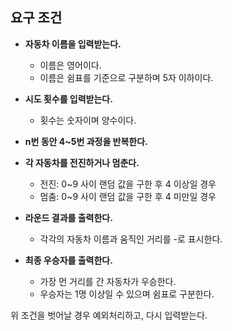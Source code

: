 ## 요구 조건
- __자동차 이름을 입력받는다.__
    - 이름은 영어이다.
    - 이름은 쉼표를 기준으로 구분하며 5자 이하이다.


- __시도 횟수를 입력받는다.__
    - 횟수는 숫자이며 양수이다.


-  __n번 동안 4~5번 과정을 반복한다.__


-  __각 자동차를 전진하거나 멈춘다.__
    - 전진: 0~9 사이 랜덤 값을 구한 후 4 이상일 경우
    - 멈춤: 0~9 사이 랜덤 값을 구한 후 4 미만일 경우


-  __라운드 결과를 출력한다.__
    - 각각의 자동차 이름과 움직인 거리를 -로 표시한다.


-  __최종 우승자를 출력한다.__
    - 가장 먼 거리를 간 자동차가 우승한다.
    - 우승자는 1명 이상일 수 있으며 쉼표로 구분한다.

위 조건을 벗어날 경우 예외처리하고, 다시 입력받는다.
